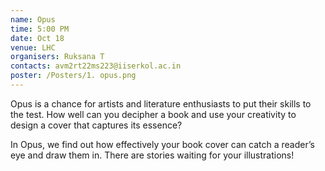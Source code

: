 ```yaml
---
name: Opus
time: 5:00 PM
date: Oct 18
venue: LHC 
organisers: Ruksana T
contacts: avm2rt22ms223@iiserkol.ac.in
poster: /Posters/1. opus.png
---
```


Opus is a chance for artists and literature enthusiasts to put their skills to the test. How well can you decipher a book and use your creativity to design a cover that captures its essence?

In  Opus, we find out how effectively your book cover can catch a reader’s eye and draw them in. There are stories waiting for your illustrations!
